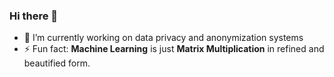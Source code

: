 ### Hi there 👋

- 🔭 I’m currently working on data privacy and anonymization systems
- ⚡ Fun fact: **Machine Learning** is just **Matrix Multiplication**
     in refined and beautified form. 

<!--
**Aman0Analyst/Aman0Analyst** is a ✨ _special_ ✨ repository because its `README.md` (this file) appears on your GitHub profile.

Here are some ideas to get you started:

- 🔭 I’m currently working on ...
- 🌱 I’m currently learning ...
- 👯 I’m looking to collaborate on ...
- 🤔 I’m looking for help with ...
- 💬 Ask me about ...
- 📫 How to reach me: ...
- 😄 Pronouns: ...
- ⚡ Fun fact: ...
-->
